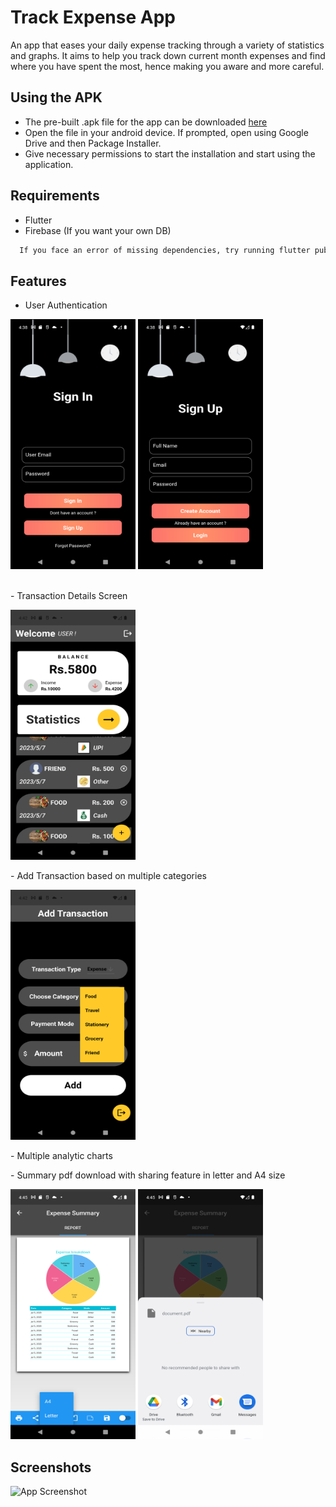 
# Track Expense App

An app that eases your daily expense tracking through a variety of statistics and graphs. 
It aims to help you track down current month expenses and find where you have spent the most, hence making you aware and more careful.


## Using the APK

- The pre-built .apk file for the app can be downloaded [here](https://github.com/Kishlay-KS/TrackExpense)
- Open the file in your android device. If prompted, open using   Google Drive and then Package Installer.
- Give necessary permissions to start the installation and start using the application.
## Requirements

- Flutter
- Firebase (If you want your own DB)

```bash
  If you face an error of missing dependencies, try running flutter pub get.
```


## Features

- User Authentication
<p align="left">
  <img src="https://github.com/Kishlay-KS/TrackExpense/blob/main/ScreenShots/Screenshot_1688512089.png" data-canonical- 
  src="https://gyazo.com/eb5c5741b6a9a16c692170a41a49c858.png" width="200" height="400" />
  <img src="https://github.com/Kishlay-KS/TrackExpense/blob/main/ScreenShots/Screenshot_1688512098.png" data-canonical- 
  src="https://gyazo.com/eb5c5741b6a9a16c692170a41a49c858.png" width="200" 
  height="400" />
</p>
<br>
- Transaction Details Screen
<br>
<p align="left">
<img src="https://github.com/Kishlay-KS/TrackExpense/blob/main/ScreenShots/Screenshot_1688512368.png" data-canonical- 
  src="https://gyazo.com/eb5c5741b6a9a16c692170a41a49c858.png" width="200" height="400" />
</p>
- Add Transaction based on multiple categories
<br>
<p align="left">
<img src="https://github.com/Kishlay-KS/TrackExpense/blob/main/ScreenShots/Screenshot_1688512377.png" data-canonical- 
  src="https://gyazo.com/eb5c5741b6a9a16c692170a41a49c858.png" width="200" height="400" />
</p>
- Multiple analytic charts
<br>
<p align="left>
<img src="https://github.com/Kishlay-KS/TrackExpense/blob/main/ScreenShots/Screenshot_1688512425.png" data-canonical- 
  src="https://gyazo.com/eb5c5741b6a9a16c692170a41a49c858.png" width="200" height="400" />
</p>
- Summary pdf download with sharing feature in letter and A4 size
<br>
<p align="left">
<img src="https://github.com/Kishlay-KS/TrackExpense/blob/main/ScreenShots/Screenshot_1688512522.png" data-canonical- 
  src="https://gyazo.com/eb5c5741b6a9a16c692170a41a49c858.png" width="200" height="400" />
<img src="https://github.com/Kishlay-KS/TrackExpense/blob/main/ScreenShots/Screenshot_1688512515.png" data-canonical- 
  src="https://gyazo.com/eb5c5741b6a9a16c692170a41a49c858.png" width="200" height="400" />




## Screenshots

![App Screenshot](https://drive.google.com/drive/folders/1348RBRGfp8Mk7_GzX300DOCiCZAacW_o)

